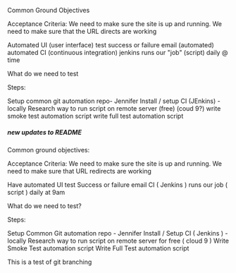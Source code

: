 Common Ground Objectives

Acceptance Criteria:
We need to make sure the site is up and running.
We need to make sure that the URL directs are working


Automated UI (user interface) test
success or failure email (automated)
automated CI (continuous integration) jenkins runs our "job" (script) daily @ time


What do we need to test

Steps:

Setup common git automation repo- Jennifer
Install / setup CI (JEnkins) - locally
Research way to run script on remote server (free) (coud 9?)
write smoke test automation script
write full test automation script

##### new updates to README

Common ground objectives:


Acceptance Criteria:
We need to make sure the site is up and running.
We need to make sure that URL redirects are working



Have automated UI test
Success or failure email
CI ( Jenkins ) runs our job ( script ) daily at 9am






What do we need to test?


Steps:

Setup Common Git automation repo - Jennifer
Install / Setup CI ( Jenkins ) - locally
Research way to run script on remote server for free ( cloud 9 )
Write Smoke Test automation script
Write Full Test automation script


This is a test of git branching